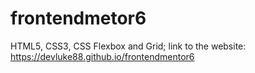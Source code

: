 # frontendmetor6
HTML5, CSS3, CSS Flexbox and Grid; link to the website: https://devluke88.github.io/frontendmentor6
